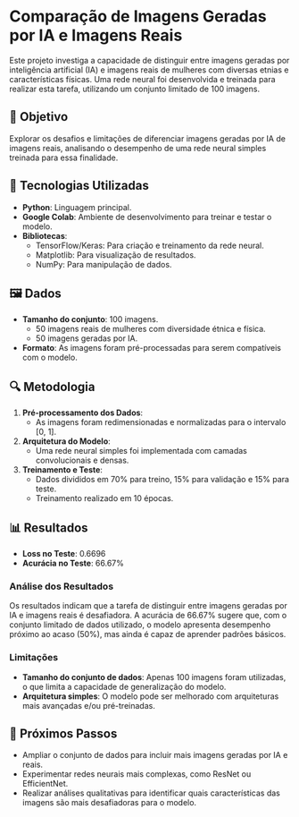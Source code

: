 # Comparação de Imagens Geradas por IA e Imagens Reais

Este projeto investiga a capacidade de distinguir entre imagens geradas por inteligência artificial (IA) e imagens reais de mulheres com diversas etnias e características físicas. Uma rede neural foi desenvolvida e treinada para realizar esta tarefa, utilizando um conjunto limitado de 100 imagens.

## 📌 Objetivo

Explorar os desafios e limitações de diferenciar imagens geradas por IA de imagens reais, analisando o desempenho de uma rede neural simples treinada para essa finalidade.

## 🚀 Tecnologias Utilizadas

- **Python**: Linguagem principal.
- **Google Colab**: Ambiente de desenvolvimento para treinar e testar o modelo.
- **Bibliotecas**:
  - TensorFlow/Keras: Para criação e treinamento da rede neural.
  - Matplotlib: Para visualização de resultados.
  - NumPy: Para manipulação de dados.

## 🖼️ Dados

- **Tamanho do conjunto**: 100 imagens.
  - 50 imagens reais de mulheres com diversidade étnica e física.
  - 50 imagens geradas por IA.
- **Formato**: As imagens foram pré-processadas para serem compatíveis com o modelo.

## 🔍 Metodologia

1. **Pré-processamento dos Dados**:
   - As imagens foram redimensionadas e normalizadas para o intervalo [0, 1].
2. **Arquitetura do Modelo**:
   - Uma rede neural simples foi implementada com camadas convolucionais e densas.
3. **Treinamento e Teste**:
   - Dados divididos em 70% para treino, 15% para validação e 15% para teste.
   - Treinamento realizado em 10 épocas.

## 📊 Resultados

- **Loss no Teste**: 0.6696  
- **Acurácia no Teste**: 66.67%

### Análise dos Resultados

Os resultados indicam que a tarefa de distinguir entre imagens geradas por IA e imagens reais é desafiadora. A acurácia de 66.67% sugere que, com o conjunto limitado de dados utilizado, o modelo apresenta desempenho próximo ao acaso (50%), mas ainda é capaz de aprender padrões básicos.

### Limitações

- **Tamanho do conjunto de dados**: Apenas 100 imagens foram utilizadas, o que limita a capacidade de generalização do modelo.
- **Arquitetura simples**: O modelo pode ser melhorado com arquiteturas mais avançadas e/ou pré-treinadas.

## 🌟 Próximos Passos

- Ampliar o conjunto de dados para incluir mais imagens geradas por IA e reais.
- Experimentar redes neurais mais complexas, como ResNet ou EfficientNet.
- Realizar análises qualitativas para identificar quais características das imagens são mais desafiadoras para o modelo.
